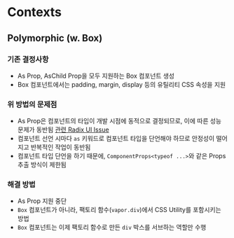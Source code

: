 # Contexts

## Polymorphic (w. Box)

### 기존 결정사항

- As Prop, AsChild Prop을 모두 지원하는 Box 컴포넌트 생성
- Box 컴포넌트에서는 padding, margin, display 등의 유틸리티 CSS 속성을 지원

### 위 방법의 문제점

- As Prop은 컴포넌트의 타입이 개발 시점에 동적으로 결정되므로, 이에 따른 성능 문제가 동반됨 [관련 Radix UI Issue](https://github.com/radix-ui/design-system/issues/358#issuecomment-943398902)
- 컴포넌트 선언 시마다 `as` 키워드로 컴포넌트 타입을 단언해야 하므로 안정성이 떨어지고 반복적인 작업이 동반됨
- 컴포넌트 타입 단언을 하기 때문에, `ComponentProps<typeof ...>`와 같은 Props 추출 방식이 제한됨

### 해결 방법

- As Prop 지원 중단
- `Box` 컴포넌트가 아니라, 팩토리 함수(`vapor.div`)에서 CSS Utility를 포함시키는 방법
- `Box` 컴포넌트는 이제 팩토리 함수로 만든 `div` 박스를 서브하는 역할만 수행
